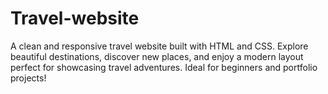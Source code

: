 # Travel-website
A clean and responsive travel website built with HTML and CSS. Explore beautiful destinations, discover new places, and enjoy a modern layout perfect for showcasing travel adventures. Ideal for beginners and portfolio projects!
